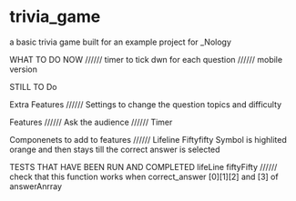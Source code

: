 # trivia_game

a basic trivia game built for an example project for \_Nology

WHAT TO DO NOW
////// timer to tick dwn for each question
////// mobile version

STILL TO Do

Extra Features
////// Settings to change the question topics and difficulty

Features
////// Ask the audience
////// Timer

Componenets to add to features
////// Lifeline Fiftyfifty
Symbol is highlited orange and then stays till the correct answer is selected

TESTS THAT HAVE BEEN RUN AND COMPLETED
lifeLine fiftyFifty
////// check that this function works when correct_answer [0][1][2] and [3] of answerAnrray
